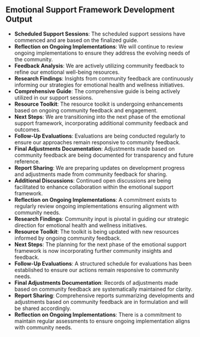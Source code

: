 

## Emotional Support Framework Development Output

- **Scheduled Support Sessions**: The scheduled support sessions have commenced and are based on the finalized guide.
- **Reflection on Ongoing Implementations**: We will continue to review ongoing implementations to ensure they address the evolving needs of the community.
- **Feedback Analysis**: We are actively utilizing community feedback to refine our emotional well-being resources.
- **Research Findings**: Insights from community feedback are continuously informing our strategies for emotional health and wellness initiatives.
- **Comprehensive Guide**: The comprehensive guide is being actively utilized in our support sessions.
- **Resource Toolkit**: The resource toolkit is undergoing enhancements based on ongoing community feedback and engagement.
- **Next Steps**: We are transitioning into the next phase of the emotional support framework, incorporating additional community feedback and outcomes.
- **Follow-Up Evaluations**: Evaluations are being conducted regularly to ensure our approaches remain responsive to community feedback.
- **Final Adjustments Documentation**: Adjustments made based on community feedback are being documented for transparency and future reference.
- **Report Sharing**: We are preparing updates on development progress and adjustments made from community feedback for sharing.
- **Additional Discussions**: Continued open discussions are being facilitated to enhance collaboration within the emotional support framework.
- **Reflection on Ongoing Implementations**: A commitment exists to regularly review ongoing implementations ensuring alignment with community needs.
- **Research Findings**: Community input is pivotal in guiding our strategic direction for emotional health and wellness initiatives.
- **Resource Toolkit**: The toolkit is being updated with new resources informed by ongoing community feedback.
- **Next Steps**: The planning for the next phase of the emotional support framework is now incorporating further community insights and feedback.
- **Follow-Up Evaluations**: A structured schedule for evaluations has been established to ensure our actions remain responsive to community needs.
- **Final Adjustments Documentation**: Records of adjustments made based on community feedback are systematically maintained for clarity.
- **Report Sharing**: Comprehensive reports summarizing developments and adjustments based on community feedback are in formulation and will be shared accordingly.
- **Reflection on Ongoing Implementations**: There is a commitment to maintain regular assessments to ensure ongoing implementation aligns with community needs.